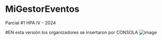 # MiGestorEventos
Parcial #1 HPA IV - 2024


#EN esta versión los organizadores se insertaron por CONSOLA
![image](https://github.com/user-attachments/assets/f0c9614d-85af-4ec4-804c-7f4352c55f73)
